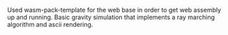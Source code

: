 Used wasm-pack-template for the web base in order to get web assembly up and running. Basic gravity simulation that implements a ray marching algorithm and ascii rendering.

